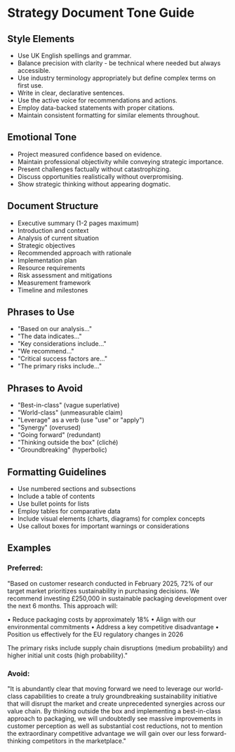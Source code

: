 # Strategy Document Tone Guide

## Style Elements
- Use UK English spellings and grammar.
- Balance precision with clarity - be technical where needed but always accessible.
- Use industry terminology appropriately but define complex terms on first use.
- Write in clear, declarative sentences.
- Use the active voice for recommendations and actions.
- Employ data-backed statements with proper citations.
- Maintain consistent formatting for similar elements throughout.

## Emotional Tone
- Project measured confidence based on evidence.
- Maintain professional objectivity while conveying strategic importance.
- Present challenges factually without catastrophizing.
- Discuss opportunities realistically without overpromising.
- Show strategic thinking without appearing dogmatic.

## Document Structure
- Executive summary (1-2 pages maximum)
- Introduction and context
- Analysis of current situation
- Strategic objectives
- Recommended approach with rationale
- Implementation plan
- Resource requirements
- Risk assessment and mitigations
- Measurement framework
- Timeline and milestones

## Phrases to Use
- "Based on our analysis..."
- "The data indicates..."
- "Key considerations include..."
- "We recommend..."
- "Critical success factors are..."
- "The primary risks include..."

## Phrases to Avoid
- "Best-in-class" (vague superlative)
- "World-class" (unmeasurable claim)
- "Leverage" as a verb (use "use" or "apply")
- "Synergy" (overused)
- "Going forward" (redundant)
- "Thinking outside the box" (cliché)
- "Groundbreaking" (hyperbolic)

## Formatting Guidelines
- Use numbered sections and subsections
- Include a table of contents
- Use bullet points for lists
- Employ tables for comparative data
- Include visual elements (charts, diagrams) for complex concepts
- Use callout boxes for important warnings or considerations

## Examples
### Preferred:
"Based on customer research conducted in February 2025, 72% of our target market prioritizes sustainability in purchasing decisions. We recommend investing £250,000 in sustainable packaging development over the next 6 months. This approach will:

• Reduce packaging costs by approximately 18%
• Align with our environmental commitments
• Address a key competitive disadvantage
• Position us effectively for the EU regulatory changes in 2026

The primary risks include supply chain disruptions (medium probability) and higher initial unit costs (high probability)."

### Avoid:
"It is abundantly clear that moving forward we need to leverage our world-class capabilities to create a truly groundbreaking sustainability initiative that will disrupt the market and create unprecedented synergies across our value chain. By thinking outside the box and implementing a best-in-class approach to packaging, we will undoubtedly see massive improvements in customer perception as well as substantial cost reductions, not to mention the extraordinary competitive advantage we will gain over our less forward-thinking competitors in the marketplace."